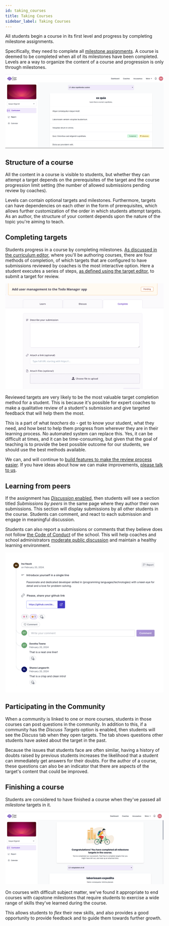 ```yaml
---
id: taking_courses
title: Taking Courses
sidebar_label: Taking Courses
---
```


All students begin a course in its first level and progress by completing milestone assignments.

Specifically, they need to complete all [milestone assignments](/users/curriculum_editor#does-this-target-have-an-assignment). A course is deemed to be completed when all of its milestones have been completed. Levels are a way to organize the content of a course and progression is only through milestones.

![A student in level 1](../assets/taking_courses/student_curriculum_l1.png)

## Structure of a course

All the content in a course is visible to students, but whether they can attempt a target depends on the prerequisites of the target and the course progression limit setting (the number of allowed submissions pending review by coaches).

Levels can contain optional targets and milestones. Furthermore, targets can have dependencies on each other in the form of prerequisites, which allows further customization of the order in which students attempt targets. As an author, the structure of your content depends upon the nature of the topic you're aiming to teach.

## Completing targets

Students progress in a course by completing milestones. [As discussed in the curriculum editor](/users/curriculum_editor#setting-the-method-of-completion), where you'll be authoring courses, there are four methods of completion, of which targets that are configured to have submissions reviewed by coaches is the most interactive option. Here a student executes a series of steps, [as defined using the target editor](/users/curriculum_editor#defining-steps-to-complete-a-target), to submit a target for review.

![Student preparing a submission](../assets/taking_courses/create_submission_bz7wly.png)

Reviewed targets are very likely to be the most valuable target completion method for a student. This is because it's possible for expert coaches to make a qualitative review of a student's submission and give targeted feedback that will help them the most.

This is a part of what _teachers_ do - get to know your student, what they need, and how best to help them progress from wherever they are in their learning process. No automated system can replace this. Yes, it can be difficult at times, and it can be time-consuming, but given that the goal of teaching is to provide the best possible outcome for our students, we should use the best methods available.

We can, and will continue to [build features to make the review process easier](/users/reviewing_submissions#review-checklist). If you have ideas about how we can make improvements, [please talk to us](mailto:support@pupilfirst.com).

## Learning from peers

If the assignment has [_Discussion_ enabled](/users/curriculum_editor#enable-discussion), then students will see a section titled _Submissions by peers_ in the same page where they author their own submissions. This section will display submissions by all other students in the course. Students can comment, and react to each submission and engage in meaningful discussion.

Students can also report a submissions or comments that they believe does not follow [the Code of Conduct](/users/crafting_code_of_conduct) of the school. This will help coaches and school administrators [moderate public discussion](/users/moderating_discussions) and maintain a healthy learning environment.

![Discussion on a student submission](../assets/taking_courses/discussion_student_submission.png)

## Participating in the Community

When a community is linked to one or more courses, students in those courses can post questions in the community. In addition to this, if a community has the _Discuss Targets_ option is enabled, then students will see the _Discuss_ tab when they open targets. The tab shows questions other students have asked about the target in the past.

Because the issues that students face are often similar, having a history of doubts raised by previous students increases the likelihood that a student can immediately get answers for their doubts. For the author of a course, these questions can also be an indicator that there are aspects of the target's content that could be improved.

## Finishing a course

Students are considered to have finished a course when they've passed all _milestone_ targets in it.

![A completed course](../assets/taking_courses/course_complete.png)

On courses with difficult subject matter, we've found it appropriate to end courses with capstone milestones that require students to exercise a wide range of skills they've learned during the course.

This allows students to _flex_ their new skills, and also provides a good opportunity to provide feedback and to guide them towards further growth.
